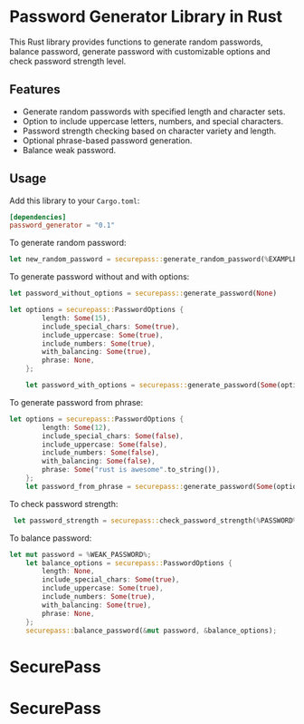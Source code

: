 # Password Generator Library in Rust

This Rust library provides functions to generate random passwords, balance password, generate password with customizable options and check password strength level.

## Features

- Generate random passwords with specified length and character sets.
- Option to include uppercase letters, numbers, and special characters.
- Password strength checking based on character variety and length.
- Optional phrase-based password generation.
- Balance weak password.

## Usage

Add this library to your `Cargo.toml`:

```toml
[dependencies]
password_generator = "0.1"
```

To generate random password:

```rs
let new_random_password = securepass::generate_random_password(%EXAMPLE_CHARSET%, %LENGTH%);
```

To generate password without and with options:

```rs
let password_without_options = securepass::generate_password(None)

let options = securepass::PasswordOptions {
        length: Some(15),
        include_special_chars: Some(true),
        include_uppercase: Some(true),
        include_numbers: Some(true),
        with_balancing: Some(true),
        phrase: None,
    };

    let password_with_options = securepass::generate_password(Some(options));
```

To generate password from phrase:

```rs
let options = securepass::PasswordOptions {
        length: Some(12),
        include_special_chars: Some(false),
        include_uppercase: Some(false),
        include_numbers: Some(false),
        with_balancing: Some(false),
        phrase: Some("rust is awesome".to_string()),
    };
    let password_from_phrase = securepass::generate_password(Some(options_with_phrase));
```

To check password strength:

```rs
 let password_strength = securepass::check_password_strength(%PASSWORD%);
```

To balance password:

```rs
let mut password = %WEAK_PASSWORD%;
    let balance_options = securepass::PasswordOptions {
        length: None,
        include_special_chars: Some(true),
        include_uppercase: Some(true),
        include_numbers: Some(true),
        with_balancing: Some(true),
        phrase: None,
    };
    securepass::balance_password(&mut password, &balance_options);
```
# SecurePass
# SecurePass
